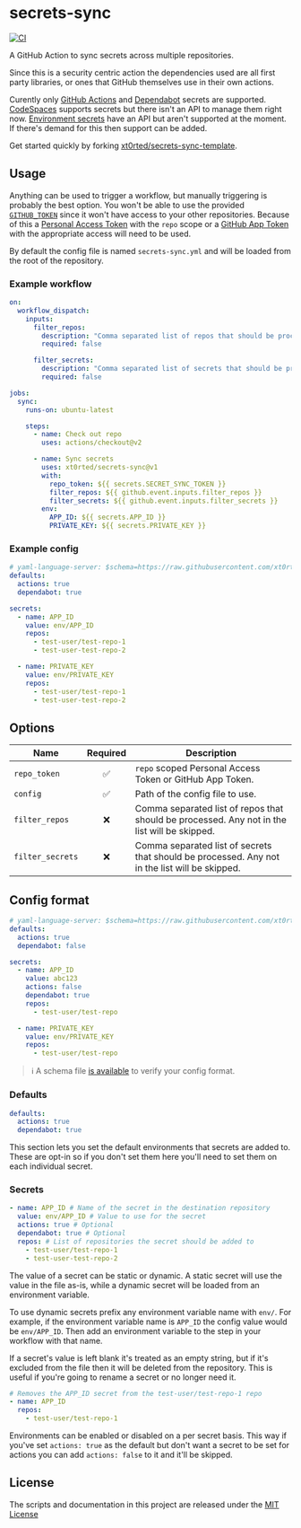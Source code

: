 # secrets-sync

[![CI](https://github.com/xt0rted/secrets-sync/actions/workflows/ci.yml/badge.svg)](https://github.com/xt0rted/secrets-sync/actions/workflows/ci.yml)

A GitHub Action to sync secrets across multiple repositories.

Since this is a security centric action the dependencies used are all first party libraries, or ones that GitHub themselves use in their own actions.

Curently only [GitHub Actions](https://docs.github.com/en/actions/security-guides/encrypted-secrets) and [Dependabot](https://docs.github.com/en/code-security/supply-chain-security/keeping-your-dependencies-updated-automatically/managing-encrypted-secrets-for-dependabot) secrets are supported.
[CodeSpaces](https://docs.github.com/en/codespaces/managing-your-codespaces/managing-encrypted-secrets-for-your-codespaces) supports secrets but there isn't an API to manage them right now.
[Environment secrets](https://docs.github.com/en/actions/deployment/targeting-different-environments/using-environments-for-deployment#environment-secrets) have an API but aren't supported at the moment.
If there's demand for this then support can be added.

Get started quickly by forking [xt0rted/secrets-sync-template](https://github.com/xt0rted/secrets-sync-template).

## Usage

Anything can be used to trigger a workflow, but manually triggering is probably the best option.
You won't be able to use the provided [`GITHUB_TOKEN`](https://docs.github.com/en/actions/security-guides/automatic-token-authentication) since it won't have access to your other repositories.
Because of this a [Personal Access Token](https://github.com/settings/tokens/new?scopes=repo) with the `repo` scope or a [GitHub App Token](https://docs.github.com/en/developers/apps) with the appropriate access will need to be used.

By default the config file is named `secrets-sync.yml` and will be loaded from the root of the repository.

### Example workflow

```yaml
on:
  workflow_dispatch:
    inputs:
      filter_repos:
        description: "Comma separated list of repos that should be processed"
        required: false

      filter_secrets:
        description: "Comma separated list of secrets that should be processed"
        required: false

jobs:
  sync:
    runs-on: ubuntu-latest

    steps:
      - name: Check out repo
        uses: actions/checkout@v2

      - name: Sync secrets
        uses: xt0rted/secrets-sync@v1
        with:
          repo_token: ${{ secrets.SECRET_SYNC_TOKEN }}
          filter_repos: ${{ github.event.inputs.filter_repos }}
          filter_secrets: ${{ github.event.inputs.filter_secrets }}
        env:
          APP_ID: ${{ secrets.APP_ID }}
          PRIVATE_KEY: ${{ secrets.PRIVATE_KEY }}
```

### Example config

```yaml
# yaml-language-server: $schema=https://raw.githubusercontent.com/xt0rted/secrets-sync/main/settings.schema.json
defaults:
  actions: true
  dependabot: true

secrets:
  - name: APP_ID
    value: env/APP_ID
    repos:
      - test-user/test-repo-1
      - test-user-test-repo-2

  - name: PRIVATE_KEY
    value: env/PRIVATE_KEY
    repos:
      - test-user/test-repo-1
      - test-user-test-repo-2
```

## Options

Name | Required | Description
-- | :--: | --
`repo_token` | ✅ | `repo` scoped Personal Access Token or GitHub App Token.
`config` | ✅ | Path of the config file to use.
`filter_repos` | ❌ | Comma separated list of repos that should be processed. Any not in the list will be skipped.
`filter_secrets` | ❌ | Comma separated list of secrets that should be processed. Any not in the list will be skipped.

## Config format

```yaml
# yaml-language-server: $schema=https://raw.githubusercontent.com/xt0rted/secrets-sync/main/settings.schema.json
defaults:
  actions: true
  dependabot: false

secrets:
  - name: APP_ID
    value: abc123
    actions: false
    dependabot: true
    repos:
      - test-user/test-repo

  - name: PRIVATE_KEY
    value: env/PRIVATE_KEY
    repos:
      - test-user/test-repo
```

>ℹ️ A schema file [is available](settings.schema.json) to verify your config format.

### Defaults

```yaml
defaults:
  actions: true
  dependabot: true
```

This section lets you set the default environments that secrets are added to.
These are opt-in so if you don't set them here you'll need to set them on each individual secret.

### Secrets

```yaml
- name: APP_ID # Name of the secret in the destination repository
  value: env/APP_ID # Value to use for the secret
  actions: true # Optional
  dependabot: true # Optional
  repos: # List of repositories the secret should be added to
    - test-user/test-repo-1
    - test-user-test-repo-2
```

The value of a secret can be static or dynamic.
A static secret will use the value in the file as-is, while a dynamic secret will be loaded from an environment variable.

To use dynamic secrets prefix any environment variable name with `env/`.
For example, if the environment variable name is `APP_ID` the config value would be `env/APP_ID`.
Then add an environment variable to the step in your workflow with that name.

If a secret's value is left blank it's treated as an empty string, but if it's excluded from the file then it will be deleted from the repository.
This is useful if you're going to rename a secret or no longer need it.

```yaml
# Removes the APP_ID secret from the test-user/test-repo-1 repo
- name: APP_ID
  repos:
    - test-user/test-repo-1
```

Environments can be enabled or disabled on a per secret basis.
This way if you've set `actions: true` as the default but don't want a secret to be set for actions you can add `actions: false` to it and it'll be skipped.

## License

The scripts and documentation in this project are released under the [MIT License](LICENSE)
